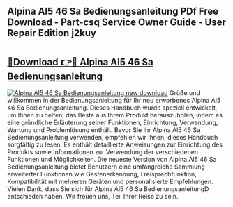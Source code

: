 ## Alpina Al5 46 Sa Bedienungsanleitung PDf Free Download - Part-csq Service Owner Guide - User Repair Edition j2kuy

# <h2><a href="http://df10cip.blite.top/?on=Alpina+Al5+46+Sa+Bedienungsanleitung">🔗Download 👉🔴 Alpina Al5 46 Sa Bedienungsanleitung</a></h2>

[![Alpina Al5 46 Sa Bedienungsanleitung new download](https://i.imgur.com/lujVjoI.png)](http://df10cip.blite.top/?on=Alpina+Al5+46+Sa+Bedienungsanleitung)
Grüße und willkommen in der Bedienungsanleitung für Ihr neu erworbenes Alpina Al5 46 Sa Bedienungsanleitung. Dieses Handbuch wurde speziell entwickelt, um Ihnen zu helfen, das Beste aus Ihrem Produkt herauszuholen, indem es eine gründliche Erläuterung seiner Funktionen, Einrichtung, Verwendung, Wartung und Problemlösung enthält. Bevor Sie Ihr Alpina Al5 46 Sa Bedienungsanleitung verwenden, empfehlen wir Ihnen, dieses Handbuch sorgfältig zu lesen. Es enthält detaillierte Anweisungen zur Einrichtung des Produkts sowie Informationen zur Verwendung der verschiedenen Funktionen und Möglichkeiten. Die neueste Version von Alpina Al5 46 Sa Bedienungsanleitung bietet Benutzern eine umfangreiche Sammlung erweiterter Funktionen wie Gestenerkennung, Freisprechfunktion, Kompatibilität mit mehreren Geräten und personalisierte Empfehlungen. Vielen Dank, dass Sie sich für Alpina Al5 46 Sa BedienungsanleitungD entschieden haben. Wir freuen uns, Teil Ihrer Reise zu sein.
